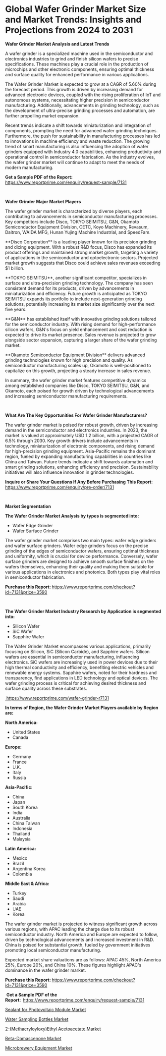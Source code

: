 <p><h1>Global Wafer Grinder Market Size and Market Trends: Insights and Projections from 2024 to 2031</h1></p><p><strong>Wafer Grinder Market Analysis and Latest Trends</strong></p>
<p><p>A wafer grinder is a specialized machine used in the semiconductor and electronics industries to grind and finish silicon wafers to precise specifications. These machines play a crucial role in the production of microchips and other electronic components, ensuring optimal thickness and surface quality for enhanced performance in various applications.</p><p>The Wafer Grinder Market is expected to grow at a CAGR of 5.60% during the forecast period. This growth is driven by increasing demand for advanced electronic devices, coupled with the rising proliferation of IoT and autonomous systems, necessitating higher precision in semiconductor manufacturing. Additionally, advancements in grinding technology, such as the development of ultra-precise grinding processes and automation, are further propelling market expansion.</p><p>Recent trends indicate a shift towards miniaturization and integration of components, prompting the need for advanced wafer grinding techniques. Furthermore, the push for sustainability in manufacturing processes has led to innovations in machine efficiency and waste reduction. The growing trend of smart manufacturing is also influencing the adoption of wafer grinders equipped with Industry 4.0 capabilities, enhancing productivity and operational control in semiconductor fabrication. As the industry evolves, the wafer grinder market will continue to adapt to meet the needs of modern manufacturing.</p></p>
<p><strong>Get a Sample PDF of the Report:&nbsp;</strong> <a href="https://www.reportprime.com/enquiry/request-sample/7131?utm_campaign=1435&utm_medium=2&utm_source=Github&utm_content=ia&utm_term=18102024&utm_id=wafer-grinder">https://www.reportprime.com/enquiry/request-sample/7131</a></p>
<p>&nbsp;</p>
<p><strong>Wafer Grinder Major Market Players</strong></p>
<p><p>The wafer grinder market is characterized by diverse players, each contributing to advancements in semiconductor manufacturing processes. Key competitors include Disco, TOKYO SEIMITSU, G&N, Okamoto Semiconductor Equipment Division, CETC, Koyo Machinery, Revasum, Daitron, WAIDA MFG, Hunan Yujing Machine Industrial, and SpeedFam.</p><p>**Disco Corporation** is a leading player known for its precision grinding and dicing equipment. With a robust R&D focus, Disco has expanded its product offerings and maintained strong market growth, targeting a variety of applications in the semiconductor and optoelectronic sectors. Projected market growth suggests that Disco could achieve sales revenues exceeding $1 billion.</p><p>**TOKYO SEIMITSU**, another significant competitor, specializes in surface and ultra-precision grinding technology. The company has seen consistent demand for its products, driven by advancements in miniaturization and efficiency. Future growth is anticipated as TOKYO SEIMITSU expands its portfolio to include next-generation grinding solutions, potentially increasing its market size significantly over the next five years.</p><p>**G&N** has established itself with innovative grinding solutions tailored for the semiconductor industry. With rising demand for high-performance silicon wafers, G&N's focus on yield enhancement and cost reduction is expected to drive its market presence. Sales revenue is projected to grow alongside sector expansion, capturing a larger share of the wafer grinding market.</p><p>**Okamoto Semiconductor Equipment Division** delivers advanced grinding technologies known for high precision and quality. As semiconductor manufacturing scales up, Okamoto is well-positioned to capitalize on this growth, projecting a steady increase in sales revenue.</p><p>In summary, the wafer grinder market features competitive dynamics among established companies like Disco, TOKYO SEIMITSU, G&N, and Okamoto, each poised for growth driven by technological advancements and increasing semiconductor manufacturing requirements.</p></p>
<p>&nbsp;</p>
<p><strong>What Are The Key Opportunities For Wafer Grinder Manufacturers?</strong></p>
<p><p>The wafer grinder market is poised for robust growth, driven by increasing demand in the semiconductor and electronics industries. In 2023, the market is valued at approximately USD 1.2 billion, with a projected CAGR of 6.5% through 2030. Key growth drivers include advancements in technology, miniaturization of electronic components, and rising demand for high-precision grinding equipment. Asia-Pacific remains the dominant region, fueled by expanding manufacturing capabilities in countries like China and Taiwan. Future trends indicate a shift towards automation and smart grinding solutions, enhancing efficiency and precision. Sustainability initiatives will also influence innovation in grinder technologies.</p></p>
<p><strong>Inquire or Share Your Questions If Any Before Purchasing This Report:</strong> <a href="https://www.reportprime.com/enquiry/pre-order/7131?utm_campaign=1435&utm_medium=2&utm_source=Github&utm_content=ia&utm_term=18102024&utm_id=wafer-grinder">https://www.reportprime.com/enquiry/pre-order/7131</a></p>
<p>&nbsp;</p>
<p><strong>Market Segmentation</strong></p>
<p><strong>The Wafer Grinder Market Analysis by types is segmented into:</strong></p>
<p><ul><li>Wafer Edge Grinder</li><li>Wafer Surface Grinder</li></ul></p>
<p><p>The wafer grinder market comprises two main types: wafer edge grinders and wafer surface grinders. Wafer edge grinders focus on the precise grinding of the edges of semiconductor wafers, ensuring optimal thickness and uniformity, which is crucial for device performance. Conversely, wafer surface grinders are designed to achieve smooth surface finishes on the wafers themselves, enhancing their quality and making them suitable for various applications in electronics and photonics. Both types play vital roles in semiconductor fabrication.</p></p>
<p><strong>Purchase this Report:&nbsp;</strong><a href="https://www.reportprime.com/checkout?id=7131&price=3590&utm_campaign=1435&utm_medium=2&utm_source=Github&utm_content=ia&utm_term=18102024&utm_id=wafer-grinder">https://www.reportprime.com/checkout?id=7131&price=3590</a></p>
<p>&nbsp;</p>
<p><strong>The Wafer Grinder Market Industry Research by Application is segmented into:</strong></p>
<p><ul><li>Silicon Wafer</li><li>SiC Wafer</li><li>Sapphire Wafer</li></ul></p>
<p><p>The Wafer Grinder Market encompasses various applications, primarily focusing on Silicon, SiC (Silicon Carbide), and Sapphire wafers. Silicon wafers are essential in semiconductor manufacturing, influencing electronics. SiC wafers are increasingly used in power devices due to their high thermal conductivity and efficiency, benefiting electric vehicles and renewable energy systems. Sapphire wafers, noted for their hardness and transparency, find applications in LED technology and optical devices. The wafer grinding process is critical for achieving desired thickness and surface quality across these substrates.</p></p>
<p><a href="https://www.reportprime.com/wafer-grinder-r7131?utm_campaign=1435&utm_medium=2&utm_source=Github&utm_content=ia&utm_term=18102024&utm_id=wafer-grinder">&nbsp;https://www.reportprime.com/wafer-grinder-r7131</a></p>
<p><strong>In terms of Region, the Wafer Grinder Market Players available by Region are:</strong></p>
<p>
    <p> <strong> North America: </strong>
        <ul>
            <li>United States</li>
            <li>Canada</li>
        </ul>
        </p> 
    <p> <strong> Europe: </strong>
        <ul>
            <li>Germany</li>
            <li>France</li>
            <li>U.K.</li>
            <li>Italy</li>
            <li>Russia</li>
        </ul>
        </p> 
    <p> <strong> Asia-Pacific: </strong>
        <ul>
            <li>China</li>
            <li>Japan</li>
            <li>South Korea</li>
            <li>India</li>
            <li>Australia</li>
            <li>China Taiwan</li>
            <li>Indonesia</li>
            <li>Thailand</li>
            <li>Malaysia</li>
        </ul>
        </p> 
    <p> <strong> Latin America: </strong>
        <ul>
            <li>Mexico</li>
            <li>Brazil</li>
            <li>Argentina Korea</li>
            <li>Colombia</li>
        </ul>
        </p> 
    <p> <strong> Middle East & Africa: </strong>
        <ul>
            <li>Turkey</li>
            <li>Saudi</li>
            <li>Arabia</li>
            <li>UAE</li>
            <li>Korea</li>
        </ul>
    </p>
    </p>
<p><p>The wafer grinder market is projected to witness significant growth across various regions, with APAC leading the charge due to its robust semiconductor industry. North America and Europe are expected to follow, driven by technological advancements and increased investment in R&D. China is poised for substantial growth, fueled by government initiatives promoting local semiconductor manufacturing. </p><p>Expected market share valuations are as follows: APAC 45%, North America 25%, Europe 20%, and China 10%. These figures highlight APAC's dominance in the wafer grinder market.</p></p>
<p><strong>Purchase this Report: </strong><a href="https://www.reportprime.com/checkout?id=7131&price=3590&utm_campaign=1435&utm_medium=2&utm_source=Github&utm_content=ia&utm_term=18102024&utm_id=wafer-grinder">https://www.reportprime.com/checkout?id=7131&price=3590</a></p>
<p>&nbsp;<strong>Get a Sample PDF of the Report:&nbsp;&nbsp;</strong><a href="https://www.reportprime.com/enquiry/request-sample/7131?utm_campaign=1435&utm_medium=2&utm_source=Github&utm_content=ia&utm_term=18102024&utm_id=wafer-grinder">https://www.reportprime.com/enquiry/request-sample/7131</a></p>
<p><strong></strong></p>
<p><p><a href="https://www.linkedin.com/pulse/influencing-factors-sealant-photovoltaic-module-market-kqxrc?utm_campaign=1435&utm_medium=2&utm_source=Github&utm_content=ia&utm_term=18102024&utm_id=wafer-grinder">Sealant for Photovoltaic Module Market</a></p><p><a href="https://github.com/rebbeccawac8w/Market-Research-Report-List-1/blob/main/water-sampling-bottles-market.md?utm_campaign=1435&utm_medium=2&utm_source=Github&utm_content=ia&utm_term=18102024&utm_id=wafer-grinder">Water Sampling Bottles Market</a></p><p><a href="https://www.linkedin.com/pulse/2-methacryloyloxyethyl-acetoacetate-market-size-growth-9ppqc?utm_campaign=1435&utm_medium=2&utm_source=Github&utm_content=ia&utm_term=18102024&utm_id=wafer-grinder">2-(Methacryloyloxy)Ethyl Acetoacetate Market</a></p><p><a href="https://www.linkedin.com/pulse/beta-damascenone-market-report-product-type-end-use-application-d1ddc?utm_campaign=1435&utm_medium=2&utm_source=Github&utm_content=ia&utm_term=18102024&utm_id=wafer-grinder">Beta-Damascenone Market</a></p><p><a href="https://github.com/cano01c7/Market-Research-Report-List-1/blob/main/microbrewery-equipment-market.md?utm_campaign=1435&utm_medium=2&utm_source=Github&utm_content=ia&utm_term=18102024&utm_id=wafer-grinder">Microbrewery Equipment Market</a></p></p>